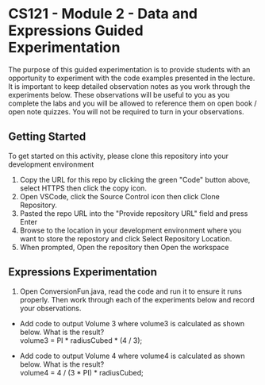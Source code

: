 # CS121 - Module 2 - Data and Expressions Guided Experimentation
The purpose of this guided experimentation is to provide students with an opportunity to experiment with the code examples presented in the lecture. It is important to keep detailed observation notes as you work through the experiments below. These observations will be useful to you as you complete the labs and you will be allowed to reference them on open book / open note quizzes. You will not be required to turn in your observations.
## Getting Started
To get started on this activity, please clone this repository into your development environment
1. Copy the URL for this repo by clicking the green "Code" button above, select HTTPS then click the copy icon.
2. Open VSCode, click the Source Control icon then click Clone Repository.
3. Pasted the repo URL into the "Provide repository URL" field and press Enter
4. Browse to the location in your development environment where you want to store the repostory and click Select Repository Location.
5. When prompted, Open the repository then Open the workspace

## Expressions Experimentation
1. Open ConversionFun.java, read the code and run it to ensure it runs properly.  Then work through each of the experiments below and record your observations.
- Add code to output Volume 3 where volume3 is calculated as shown below. What is the result?  
        volume3 = PI * radiusCubed * (4 / 3);
 
- Add code to output Volume 4 where volume4 is calculated as shown below. What is the result?  
        volume4 = 4 / (3 * PI) * radiusCubed;

